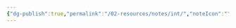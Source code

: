 ```yaml
---
{"dg-publish":true,"permalink":"/02-resources/notes/int/","noteIcon":"","updated":"2024-08-25T22:35:34.214+02:00"}
---
```


